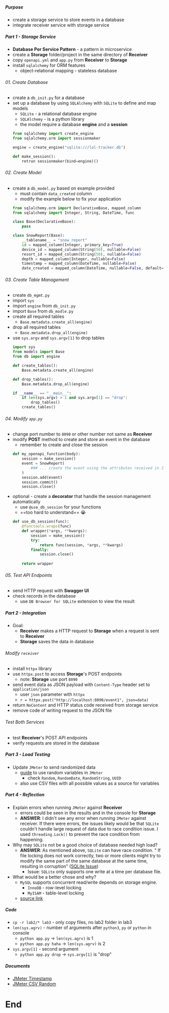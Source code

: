 
##### Purpose
- create a storage service to store events in a database
- integrate receiver service with storage service

##### Part 1 - Storage Service 
- **Database Per Service Pattern** - a pattern in microservice
- create a **Storage** folder/project in the same directory of **Receiver**
- copy `openapi.yml` and `app.py` from **Receiver** to **Storage**
- install `sqlalchemy` for ORM features
	- object-relational mapping - stateless database

###### 01. Create Database
- create a `db_init.py` for a database
- set up a database by using `SQLAlchemy` with `SQLite` to define and map models 
	- `SQLite` - a relational database engine
	- `SQLAlchemy` - is a python library
	- the model require a database **engine** and a **session**
	```python
	from sqlalchemy import create_engine
	from sqlalchemy.orm import sessionmaker
	
	engine = create_engine("sqlite:///lol-tracker.db")
	
	def make_session():
		retrun sessionmaker(bind=engine)()
	```

###### 02. Create Model
- create a `db_model.py` based on example provided
	- must contain `data_created` column
	- modify the example below to fix your application
	```python
	from sqlalchemy.orm import DeclarativeBase, mapped_column
	from sqlalchemy import Integer, String, DateTime, func
	
	class Base(DeclarativeBase):
		pass
	
	class SnowReport(Base):
		__tablename__ = "snow_report"
		id = mapped_column(Integer, primary_key=True)
		device_id = mapped_column(String(50), nullable=False)
		resort_id = mapped_column(String(50), nullable=False)
		depth = mapped_column(Integer, nullable=False)
		timestamp = mapped_column(DateTime, nullable=False)
		date_created = mapped_column(DateTime, nullable=False, default=func.now())
	```

###### 03. Create Table Management
- create `db_mgmt.py`
- import `sys`
- import `engine` from `db_init.py`
- import `Base` from `db_modle.py`
- create all required tables
	- `Base.metadata.create_all(engine)`
- drop all required tables
	- `Base.metadata.drop_all(engine)`
- use `sys.argv` and `sys.argv[1]` to drop tables
	```python
	import sys
	from models import Base
	from db import engine
	
	def create_tables():
		Base.metadata.create_all(engine)
	
	def drop_tables():
		Base.metadata.drop_all(engine)
	
	if __name__ == "__main__":
		if len(sys.argv) > 1 and sys.argv[1] == "drop":
			drop_tables()
		create_tables()
	```

###### 04. Modify `app.py`
- change port number to `8090` or other number not same as **Receiver**
- modify **POST** method to create and store an event in the database
	- remember to create and close the session
	```python
	def my_openapi_function(body):
		session = make_session()
		event = SnowReport(
			### ... create the event using the attributes received in JSON
		)
		session.add(event)
		session.commit()
		session.close()
	```
- optional - create a **decorator** that handle the session management automatically
	- use `@use_db_session` for your functions
	- ==too hard to understand== 😭
	```python
	def use_db_session(func):
		@functools.wraps(func)
		def wrapper(*args, **kwargs):
			session = make_session()
			try:
				return func(session, *args, **kwargs)
			finally:
				session.close()
		
		return wrapper
	```

###### 05. Test API Endpoints
- send HTTP request with **Swagger UI** 
- check records in the database
	- use `DB Browser for SQLite` extension to view the result

##### Part 2 - Integration
- Goal: 
	- **Receiver** makes a HTTP request to **Storage** when a request is sent to **Receiver**
	- **Storage** saves the data in database

###### Modify `receiver`
- install `httpx` library
- use `httpx.post` to access **Storage**'s POST endpoints
	- note: **Storage** use port `8090`
- send event data as JSON payload with `Content-Type` header set to `application/json`
	- user `json` parameter with `httpx`
	- `r = httpx.post("http://localhost:8090/event1", json=data)`
- return `NoContent` and HTTP status code received from storage service
- remove code of writing request to the JSON file

###### Test Both Services
- test **Receiver**'s POST API endpoints
- verify requests are stored in the database

##### Part 3 - Load Testing
- Update `JMeter` to send randomized data
	- [guide](https://jmeter.apache.org/usermanual/functions.html) to use random variables in `JMeter`
		- check `Random`, `RandomDate`, `RandomString`, `UUID`
	- also use CSV files with all possible values as a source for variables

##### Part 4 - Reflection
- Explain errors when running `JMeter` against **Receiver**
	- errors could be seen in the results and in the console for **Storage**
	- **ANSWER**: I didn't see any error when running `JMeter` against receiver. If there were errors, the issues likely would be that `SQLite` couldn't handle large request of data due to race condition issue. I used `threading.Lock()` to prevent the race condition from happening. 
- Why may `SQLite` not be a good choice of database needed high load?
	- **ANSWER**: As mentioned above, `SQLite` can have race condition. " If file locking does not work correctly, two or more clients might try to modify the same part of the same database at the same time, resulting in corruption" ([SQLite Issue](https://www.sqlite.org/whentouse.html#:~:text=If%20there%20are%20many%20client,performance%20will%20not%20be%20great.))
		- Issue: `SQLite` only supports one write at a time per database file.
- What would be a better chose and why?
	- `MySQL` supports concurrent read/write depends on storage engine.
		- `InnoDB` - row-level locking
		- `MyISAM` - table-level locking
	- [source link](https://stackoverflow.com/questions/32087233/how-does-mysql-handle-concurrent-inserts)

##### Code
- `cp -r lab2/* lab3` - only copy files, no lab2 folder in lab3
- `len(sys.agrv)` - number of arguments after `python3`, `py` or `python` in console
	- `python app.py` → `len(sys.agrv)` is 1
	- `python app.py haha` → `len(sys.agrv)` is 2
- `sys.argv[1]`	- second argument
	- `python app.py drop` → `sys.argv[1]` is "drop"

##### Documents
- [JMeter Timestamp](https://www.perfmatrix.com/jmeter-timestamp/)
- [JMeter CSV Random](https://www.blazemeter.com/blog/random-variables-in-jmeter#:~:text=Reading%20the%20Values%20from%20a%20CSV%20file)

# End